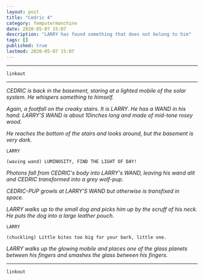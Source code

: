 ```yaml
---
layout: post
title: "Cedric 4"
category: femputermanchine
date: 2020-05-07 15:07
description: "LARRY has found something that does not belong to him"
tags: []
published: true
lastmod: 2020-05-07 15:07
---
```


*****

`linkout`


*****

<i>CEDRIC is back in the basement, staring at a lighted mobile of the solar system. He whispers something to himself.</i>

<i>Again, a footfall on the creaky stairs. It is LARRY. He has a WAND in his hand. LARRY'S WAND is about 10inches long and made of mid-tone rosey wood.</i>

<i>He reaches the bottom of the stairs and looks around, but the basement is very dark.</i>

```
LARRY

(waving wand) LUMINOSITY, FIND THE LIGHT OF DAY!
```

<I>Photons fall from CEDRIC's body into LARRY's WAND, leaving his wand alit and CEDRIC transformed into a grey wolf-pup.</i>

<i>CEDRIC-PUP growls at LARRY'S WAND but otherwise is transfixed in space.</i>

<i>LARRY walks up to the small dog and picks him up by the scruff of his neck. He puts the dog into a large leather pouch.</i>

```
LARRY

(chuckling) Little bites too big for your bark, little one.
```

<i>LARRY walks up the glowing mobile and places one of the glass planets between his fingers and smashes the glass between his fingers.</i>

*****
`linkout`


